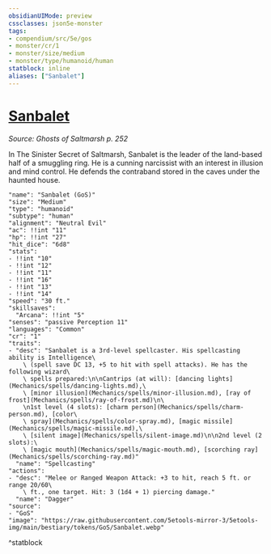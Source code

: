 ```yaml
---
obsidianUIMode: preview
cssclasses: json5e-monster
tags:
- compendium/src/5e/gos
- monster/cr/1
- monster/size/medium
- monster/type/humanoid/human
statblock: inline
aliases: ["Sanbalet"]
---
```

# [Sanbalet](Mechanics\bestiary\npc/sanbalet-gos.md)
*Source: Ghosts of Saltmarsh p. 252*  

In The Sinister Secret of Saltmarsh, Sanbalet is the leader of the land-based half of a smuggling ring. He is a cunning narcissist with an interest in illusion and mind control. He defends the contraband stored in the caves under the haunted house.

```statblock
"name": "Sanbalet (GoS)"
"size": "Medium"
"type": "humanoid"
"subtype": "human"
"alignment": "Neutral Evil"
"ac": !!int "11"
"hp": !!int "27"
"hit_dice": "6d8"
"stats":
- !!int "10"
- !!int "12"
- !!int "11"
- !!int "16"
- !!int "13"
- !!int "14"
"speed": "30 ft."
"skillsaves":
  "Arcana": !!int "5"
"senses": "passive Perception 11"
"languages": "Common"
"cr": "1"
"traits":
- "desc": "Sanbalet is a 3rd-level spellcaster. His spellcasting ability is Intelligence\
    \ (spell save DC 13, +5 to hit with spell attacks). He has the following wizard\
    \ spells prepared:\n\nCantrips (at will): [dancing lights](Mechanics/spells/dancing-lights.md),\
    \ [minor illusion](Mechanics/spells/minor-illusion.md), [ray of frost](Mechanics/spells/ray-of-frost.md)\n\
    \n1st level (4 slots): [charm person](Mechanics/spells/charm-person.md), [color\
    \ spray](Mechanics/spells/color-spray.md), [magic missile](Mechanics/spells/magic-missile.md),\
    \ [silent image](Mechanics/spells/silent-image.md)\n\n2nd level (2 slots):\
    \ [magic mouth](Mechanics/spells/magic-mouth.md), [scorching ray](Mechanics/spells/scorching-ray.md)"
  "name": "Spellcasting"
"actions":
- "desc": "Melee or Ranged Weapon Attack: +3 to hit, reach 5 ft. or range 20/60\
    \ ft., one target. Hit: 3 (1d4 + 1) piercing damage."
  "name": "Dagger"
"source":
- "GoS"
"image": "https://raw.githubusercontent.com/5etools-mirror-3/5etools-img/main/bestiary/tokens/GoS/Sanbalet.webp"
```
^statblock